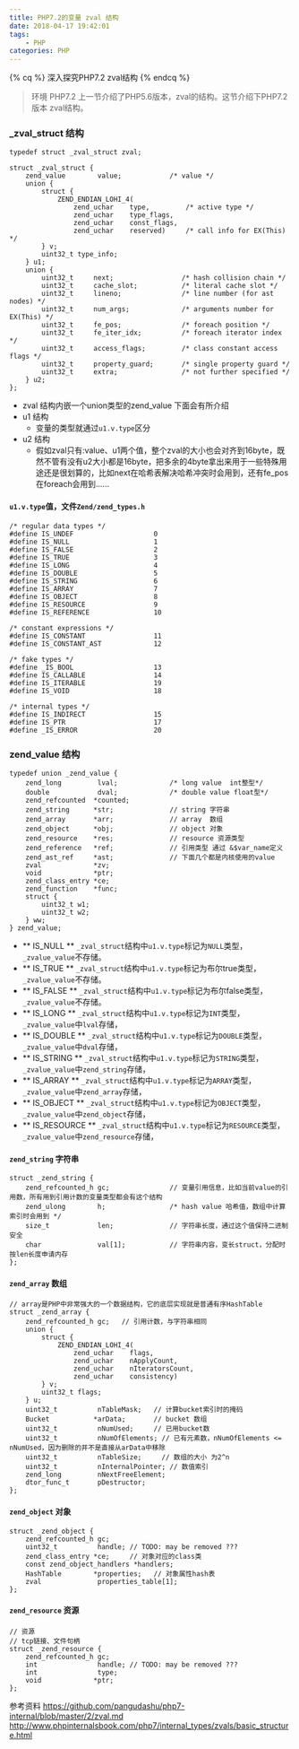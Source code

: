 ```yaml
---
title: PHP7.2的变量 zval 结构
date: 2018-04-17 19:42:01
tags:
    - PHP
categories: PHP
---
```

{% cq %} 深入探究PHP7.2 zval结构 {% endcq %}
<!-- more -->
>环境 PHP7.2
>上一节介绍了PHP5.6版本，zval的结构。这节介绍下PHP7.2版本 zval结构。

### _zval_struct 结构
```
typedef struct _zval_struct zval;

struct _zval_struct {
    zend_value        value;            /* value */
    union {
        struct {
            ZEND_ENDIAN_LOHI_4(
                zend_uchar    type,         /* active type */
                zend_uchar    type_flags,   
                zend_uchar    const_flags,
                zend_uchar    reserved)     /* call info for EX(This) */
        } v; 
        uint32_t type_info;
    } u1;
    union {
        uint32_t     next;                 /* hash collision chain */
        uint32_t     cache_slot;           /* literal cache slot */
        uint32_t     lineno;               /* line number (for ast nodes) */
        uint32_t     num_args;             /* arguments number for EX(This) */
        uint32_t     fe_pos;               /* foreach position */
        uint32_t     fe_iter_idx;          /* foreach iterator index */
        uint32_t     access_flags;         /* class constant access flags */
        uint32_t     property_guard;       /* single property guard */
        uint32_t     extra;                /* not further specified */
    } u2;
};
```

- zval 结构内嵌一个union类型的zend_value 下面会有所介绍
- u1 结构
    + 变量的类型就通过`u1.v.type`区分
- u2 结构
    + 假如zval只有:value、u1两个值，整个zval的大小也会对齐到16byte，既然不管有没有u2大小都是16byte，把多余的4byte拿出来用于一些特殊用途还是很划算的，比如next在哈希表解决哈希冲突时会用到，还有fe_pos在foreach会用到......

#### `u1.v.type`值，文件`Zend/zend_types.h`
```
/* regular data types */
#define IS_UNDEF                    0
#define IS_NULL                     1
#define IS_FALSE                    2
#define IS_TRUE                     3
#define IS_LONG                     4
#define IS_DOUBLE                   5
#define IS_STRING                   6
#define IS_ARRAY                    7
#define IS_OBJECT                   8
#define IS_RESOURCE                 9
#define IS_REFERENCE                10

/* constant expressions */
#define IS_CONSTANT                 11
#define IS_CONSTANT_AST             12

/* fake types */
#define _IS_BOOL                    13
#define IS_CALLABLE                 14
#define IS_ITERABLE                 19
#define IS_VOID                     18

/* internal types */
#define IS_INDIRECT                 15
#define IS_PTR                      17
#define _IS_ERROR                   20
```

### zend_value 结构
```
typedef union _zend_value {
    zend_long         lval;             /* long value  int整型*/
    double            dval;             /* double value float型*/
    zend_refcounted  *counted;
    zend_string      *str;              // string 字符串
    zend_array       *arr;              // array  数组
    zend_object      *obj;              // object 对象
    zend_resource    *res;              // resource 资源类型
    zend_reference   *ref;              // 引用类型 通过 &$var_name定义
    zend_ast_ref     *ast;              // 下面几个都是内核使用的value
    zval             *zv; 
    void             *ptr;
    zend_class_entry *ce; 
    zend_function    *func;
    struct {
        uint32_t w1;
        uint32_t w2;
    } ww;
} zend_value;
```

- ** IS_NULL ** `_zval_struct`结构中`u1.v.type`标记为`NULL`类型，`_zvalue_value`不存储。
- ** IS_TRUE ** `_zval_struct`结构中`u1.v.type`标记为布尔true类型，`_zvalue_value`不存储。
- ** IS_FALSE ** `_zval_struct`结构中`u1.v.type`标记为布尔false类型，`_zvalue_value`不存储。
- ** IS_LONG ** `_zval_struct`结构中`u1.v.type`标记为`INT`类型，`_zvalue_value`中`lval`存储，
- ** IS_DOUBLE ** `_zval_struct`结构中`u1.v.type`标记为`DOUBLE`类型，`_zvalue_value`中`dval`存储，
- ** IS_STRING ** `_zval_struct`结构中`u1.v.type`标记为`STRING`类型，`_zvalue_value`中`zend_string`存储，
- ** IS_ARRAY ** `_zval_struct`结构中`u1.v.type`标记为`ARRAY`类型，`_zvalue_value`中`zend_array`存储，
- ** IS_OBJECT ** `_zval_struct`结构中`u1.v.type`标记为`OBJECT`类型，`_zvalue_value`中`zend_object`存储，
- ** IS_RESOURCE ** `_zval_struct`结构中`u1.v.type`标记为`RESOURCE`类型，`_zvalue_value`中`zend_resource`存储，

#### `zend_string` 字符串
```
struct _zend_string {
    zend_refcounted_h gc;               // 变量引用信息，比如当前value的引用数，所有用到引用计数的变量类型都会有这个结构
    zend_ulong        h;                /* hash value 哈希值，数组中计算索引时会用到 */
    size_t            len;              // 字符串长度，通过这个值保持二进制安全
    char              val[1];           // 字符串内容，变长struct，分配时按len长度申请内存
};
```
#### `zend_array` 数组
```
// array是PHP中非常强大的一个数据结构，它的底层实现就是普通有序HashTable
struct _zend_array {
    zend_refcounted_h gc;   // 引用计数，与字符串相同
    union {
        struct {
            ZEND_ENDIAN_LOHI_4(
                zend_uchar    flags,
                zend_uchar    nApplyCount,
                zend_uchar    nIteratorsCount,
                zend_uchar    consistency)
        } v;
        uint32_t flags;
    } u;
    uint32_t          nTableMask;   // 计算bucket索引时的掩码
    Bucket           *arData;       // bucket 数组
    uint32_t          nNumUsed;     // 已用bucket数
    uint32_t          nNumOfElements; // 已有元素数，nNumOfElements <= nNumUsed，因为删除的并不是直接从arData中移除
    uint32_t          nTableSize;     // 数组的大小 为2^n
    uint32_t          nInternalPointer; // 数值索引
    zend_long         nNextFreeElement;
    dtor_func_t       pDestructor;
};
```
#### `zend_object` 对象
```
struct _zend_object {
    zend_refcounted_h gc;
    uint32_t          handle; // TODO: may be removed ???
    zend_class_entry *ce;     // 对象对应的class类
    const zend_object_handlers *handlers;
    HashTable        *properties;   // 对象属性hash表
    zval              properties_table[1];
};
```
#### `zend_resource` 资源
```
// 资源
// tcp链接、文件句柄
struct _zend_resource {
    zend_refcounted_h gc;
    int               handle; // TODO: may be removed ???
    int               type;
    void             *ptr;
};
```

参考资料
https://github.com/pangudashu/php7-internal/blob/master/2/zval.md
http://www.phpinternalsbook.com/php7/internal_types/zvals/basic_structure.html
